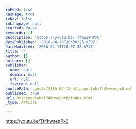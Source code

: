 ```yaml
---
inFeed: true
hasPage: true
inNav: false
inLanguage: null
starred: false
keywords: []
description: 'https://youtu.be/Tf4kwsenPx0'
datePublished: '2016-04-13T20:08:23.850Z'
dateModified: '2016-04-13T20:07:38.074Z'
title: ''
author: []
authors: []
publisher:
  name: null
  domain: null
  url: null
  favicon: null
sourcePath: _posts/2016-04-13-httpsyoutubetf4kwsenpx0.md
published: true
url: httpsyoutubetf4kwsenpx0/index.html
_type: Article

---
```

https://youtu.be/Tf4kwsenPx0